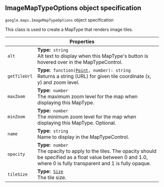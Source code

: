 <h2 id="ImageMapTypeOptions">
ImageMapTypeOptions
object specification
</h2><p>
<code><span itemprop="path">google.maps</span>.<span itemprop="name">ImageMapTypeOptions</span></code>
object specification
</p><p>This class is used to create a MapType that renders image tiles.</p><table class="properties responsive" summary="interface ImageMapTypeOptions - Properties">
<thead>
<tr><th colspan="2">Properties</th>
</tr></thead>
<tbody>
<tr>
<td><code>alt</code></td>
<td><div><strong>Type:</strong>&nbsp; <code>string</code></div>
<div class="desc">Alt text to display when this MapType's button is hovered over in the MapTypeControl.</div></td>
</tr>
<tr>
<td><code>getTileUrl</code></td>
<td><div><strong>Type:</strong>&nbsp; <code>function(<a href="https://github.com/amenadiel/google-maps-documentation/blob/master/docs/Point.md">Point</a>, number): string</code></div>
<div class="desc">Returns a string (URL) for given tile coordinate (x, y) and zoom level.</div></td>
</tr>
<tr>
<td><code>maxZoom</code></td>
<td><div><strong>Type:</strong>&nbsp; <code>number</code></div>
<div class="desc">The maximum zoom level for the map when displaying this MapType.</div></td>
</tr>
<tr>
<td><code>minZoom</code></td>
<td><div><strong>Type:</strong>&nbsp; <code>number</code></div>
<div class="desc">The minimum zoom level for the map when displaying this MapType. Optional.</div></td>
</tr>
<tr>
<td><code>name</code></td>
<td><div><strong>Type:</strong>&nbsp; <code>string</code></div>
<div class="desc">Name to display in the MapTypeControl.</div></td>
</tr>
<tr>
<td><code>opacity</code></td>
<td><div><strong>Type:</strong>&nbsp; <code>number</code></div>
<div class="desc">The opacity to apply to the tiles. The opacity should be specified as a float value between 0 and 1.0, where 0 is fully transparent and 1 is fully opaque.</div></td>
</tr>
<tr>
<td><code>tileSize</code></td>
<td><div><strong>Type:</strong>&nbsp; <code><a href="https://github.com/amenadiel/google-maps-documentation/blob/master/docs/Size.md">Size</a></code></div>
<div class="desc">The tile size.</div></td>
</tr>
</tbody>
</table>